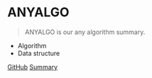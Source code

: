 # ANYALGO

> ANYALGO is our any algorithm summary.

* Algorithm
* Data structure

[GitHub](https://github.com/CodePoem/VAlgorithm)
[Summary](/summary)
